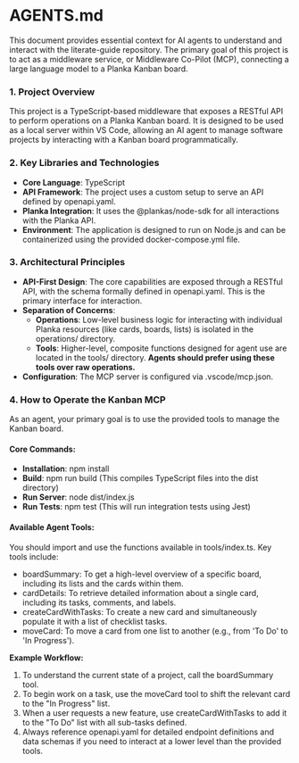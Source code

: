 # **AGENTS.md**

This document provides essential context for AI agents to understand and interact with the literate-guide repository. The primary goal of this project is to act as a middleware service, or Middleware Co-Pilot (MCP), connecting a large language model to a Planka Kanban board.

### **1\. Project Overview**

This project is a TypeScript-based middleware that exposes a RESTful API to perform operations on a Planka Kanban board. It is designed to be used as a local server within VS Code, allowing an AI agent to manage software projects by interacting with a Kanban board programmatically.

### **2\. Key Libraries and Technologies**

* **Core Language**: TypeScript  
* **API Framework**: The project uses a custom setup to serve an API defined by openapi.yaml.  
* **Planka Integration**: It uses the @plankas/node-sdk for all interactions with the Planka API.  
* **Environment**: The application is designed to run on Node.js and can be containerized using the provided docker-compose.yml file.

### **3\. Architectural Principles**

* **API-First Design**: The core capabilities are exposed through a RESTful API, with the schema formally defined in openapi.yaml. This is the primary interface for interaction.  
* **Separation of Concerns**:  
  * **Operations**: Low-level business logic for interacting with individual Planka resources (like cards, boards, lists) is isolated in the operations/ directory.  
  * **Tools**: Higher-level, composite functions designed for agent use are located in the tools/ directory. **Agents should prefer using these tools over raw operations.**  
* **Configuration**: The MCP server is configured via .vscode/mcp.json.

### **4\. How to Operate the Kanban MCP**

As an agent, your primary goal is to use the provided tools to manage the Kanban board.

#### **Core Commands:**

* **Installation**: npm install  
* **Build**: npm run build (This compiles TypeScript files into the dist directory)  
* **Run Server**: node dist/index.js  
* **Run Tests**: npm test (This will run integration tests using Jest)

#### **Available Agent Tools:**

You should import and use the functions available in tools/index.ts. Key tools include:

* boardSummary: To get a high-level overview of a specific board, including its lists and the cards within them.  
* cardDetails: To retrieve detailed information about a single card, including its tasks, comments, and labels.  
* createCardWithTasks: To create a new card and simultaneously populate it with a list of checklist tasks.  
* moveCard: To move a card from one list to another (e.g., from 'To Do' to 'In Progress').

**Example Workflow:**

1. To understand the current state of a project, call the boardSummary tool.  
2. To begin work on a task, use the moveCard tool to shift the relevant card to the "In Progress" list.  
3. When a user requests a new feature, use createCardWithTasks to add it to the "To Do" list with all sub-tasks defined.  
4. Always reference openapi.yaml for detailed endpoint definitions and data schemas if you need to interact at a lower level than the provided tools.